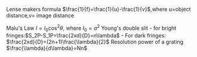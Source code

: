 Lense makers formula $\frac{1}{f}=\frac{1}{u}-\frac{1}{v}$,where u=object distance,v= image distance

Malu's Law $I=I_0 \cos^2 \theta$, where $I_0=a^2$
Young's double slit 
	- for bright fringes:$S_2P-S_1P=\frac{2xd}{D}=n\lambda$
	- For dark fringes: $\frac{2xd}{D}=(2n+1)\frac{\lambda}{2}$
Resolution power of a grating $\frac{\lambda}{d\lambda}=Nn$